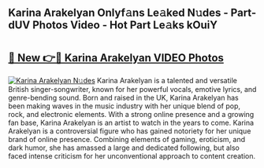 ## Karina Arakelyan Onlyf𝚊ns Le𝚊ked N𝚞des - Part-dUV Photos Video - Hot Part Le𝚊ks kOuiY

# <h2><a href="http://ac10280.deff.icu/?id=Karina+Arakelyan">🔗 New 👉🔴 Karina Arakelyan VIDEO Photos</a></h2>

[![Karina Arakelyan N𝚞des](https://i.imgur.com/rIISA9y.gif)](http://ac10280.deff.icu/?id=Karina+Arakelyan)
Karina Arakelyan is a talented and versatile British singer-songwriter, known for her powerful vocals, emotive lyrics, and genre-bending sound. Born and raised in the UK, Karina Arakelyan has been making waves in the music industry with her unique blend of pop, rock, and electronic elements. With a strong online presence and a growing fan base, Karina Arakelyan is an artist to watch in the years to come. Karina Arakelyan is a controversial figure who has gained notoriety for her unique brand of online presence. Combining elements of gaming, eroticism, and dark humor, she has amassed a large and dedicated following, but also faced intense criticism for her unconventional approach to content creation.
